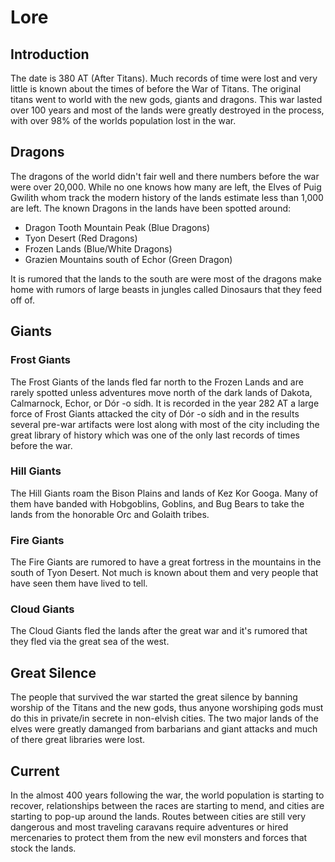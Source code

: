 # Lore

## Introduction

The date is 380 AT (After Titans).  Much records of time were lost and very little is known about the times of before the War of Titans.  The original titans went to world with the new gods, giants and dragons.  This war lasted over 100 years and most of the lands were greatly destroyed in the process, with over 98% of the worlds population lost in the war.

## Dragons

The dragons of the world didn't fair well and there numbers before the war were over 20,000.  While no one knows how many are left, the Elves of Puig Gwilith whom track the modern history of the lands estimate less than 1,000 are left.  The known Dragons in the lands have been spotted around:

- Dragon Tooth Mountain Peak (Blue Dragons)
- Tyon Desert (Red Dragons)
- Frozen Lands (Blue/White Dragons)
- Grazien Mountains south of Echor (Green Dragon)

It is rumored that the lands to the south are were most of the dragons make home with rumors of large beasts in jungles called Dinosaurs that they feed off of.   

## Giants

### Frost Giants

The Frost Giants of the lands fled far north to the Frozen Lands and are rarely spotted unless adventures move north of the dark lands of Dakota, Calmarnock, Echor, or Dór -o sídh.  It is recorded in the year 282 AT a large force of Frost Giants attacked the city of Dór -o sídh and in the results several pre-war artifacts were lost along with most of the city including the great library of history which was one of the only last records of times before the war.

### Hill Giants

The Hill Giants roam the Bison Plains and lands of Kez Kor Googa.  Many of them have banded with Hobgoblins, Goblins, and Bug Bears to take the lands from the honorable Orc and Golaith tribes.

### Fire Giants

The Fire Giants are rumored to have a great fortress in the mountains in the south of Tyon Desert. Not much is known about them and very people that have seen them have lived to tell.

### Cloud Giants

The Cloud Giants fled the lands after the great war and it's rumored that they fled via the great sea of the west.


## Great Silence

The people that survived the war started the great silence by banning worship of the Titans and the new gods, thus anyone worshiping gods must do this in private/in secrete in non-elvish cities.  The two major lands of the elves were greatly damanged from barbarians and giant attacks and much of there great libraries were lost. 

## Current
In the almost 400 years following the war, the world population is starting to recover, relationships between the races are starting to mend, and cities are starting to pop-up around the lands.  Routes between cities are still very dangerous and most traveling caravans require adventures or hired mercenaries to protect them from the new evil monsters and forces that stock the lands.  

